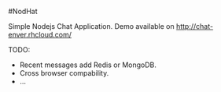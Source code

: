 #NodHat

Simple Nodejs Chat Application. 
Demo available on http://chat-enver.rhcloud.com/

TODO:
- Recent messages add Redis or MongoDB.
- Cross browser compability.
- ...
